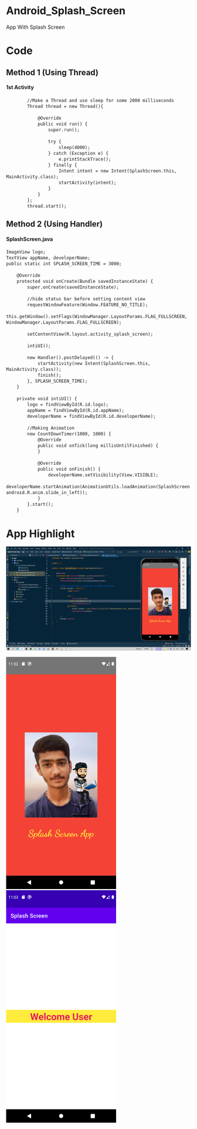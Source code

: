 # Android_Splash_Screen
App With Splash Screen

# Code

## Method 1 (Using Thread)

#### 1st Activity 
```
        //Make a Thread and use sleep for some 2000 milliseconds
        Thread thread = new Thread(){

            @Override
            public void run() {
                super.run();

                try {
                    sleep(4000);
                } catch (Exception e) {
                    e.printStackTrace();
                } finally {
                    Intent intent = new Intent(SplashScreen.this, MainActivity.class);
                    startActivity(intent);
                }
            }
        };
        thread.start();
```


## Method 2 (Using Handler)

#### SplashScreen.java
```
ImageView logo;
TextView appName, developerName;
public static int SPLASH_SCREEN_TIME = 3000;
    
    @Override
    protected void onCreate(Bundle savedInstanceState) {
        super.onCreate(savedInstanceState);

        //hide status bar before setting content view
        requestWindowFeature(Window.FEATURE_NO_TITLE);
        this.getWindow().setFlags(WindowManager.LayoutParams.FLAG_FULLSCREEN, WindowManager.LayoutParams.FLAG_FULLSCREEN);

        setContentView(R.layout.activity_splash_screen);

        intiUI();

        new Handler().postDelayed(() -> {
            startActivity(new Intent(SplashScreen.this, MainActivity.class));
            finish();
        }, SPLASH_SCREEN_TIME);
    }

    private void intiUI() {
        logo = findViewById(R.id.logo);
        appName = findViewById(R.id.appName);
        developerName = findViewById(R.id.developerName);

        //Making Animation
        new CountDownTimer(1000, 1000) {
            @Override
            public void onTick(long millisUntilFinished) {
            }

            @Override
            public void onFinish() {
                developerName.setVisibility(View.VISIBLE);
                developerName.startAnimation(AnimationUtils.loadAnimation(SplashScreen.this, android.R.anim.slide_in_left));
            }
        }.start();
    }
```

# App Highlight

<img src="app_images/Splash Screen Code.png" width="1000" /><br>

<img src="app_images/Splash Screen App1.png" width="300" /><img src="app_images/Splash Screen App2.png" width="300" /><br>
